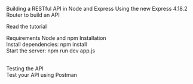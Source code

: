 Building a RESTful API in Node and Express
Using the new Express 4.18.2 Router to build an API

Read the tutorial

Requirements
Node and npm
Installation
<br/>
Install dependencies: npm install
<br/>
Start the server: npm run dev app.js

<br/>
Testing the API
<br/>
Test your API using Postman
